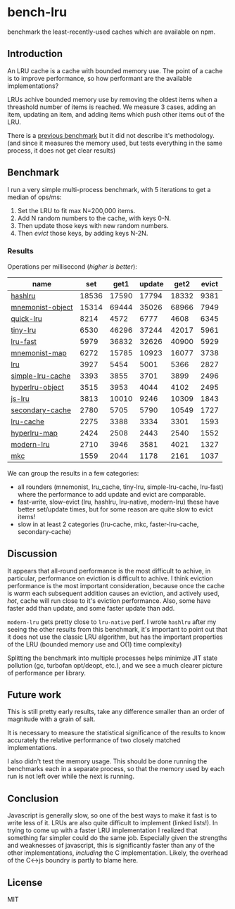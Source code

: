 # bench-lru

benchmark the least-recently-used caches which are available on npm.

## Introduction

An LRU cache is a cache with bounded memory use.
The point of a cache is to improve performance,
so how performant are the available implementations?

LRUs achive bounded memory use by removing the oldest items when a threashold number of items
is reached. We measure 3 cases, adding an item, updating an item, and adding items
which push other items out of the LRU.

There is a [previous benchmark](https://www.npmjs.com/package/bench-cache)
but it did not describe it's methodology. (and since it measures the memory used,
but tests everything in the same process, it does not get clear results)

## Benchmark

I run a very simple multi-process benchmark, with 5 iterations to get a median of ops/ms:

1. Set the LRU to fit max N=200,000 items.
2. Add N random numbers to the cache, with keys 0-N.
3. Then update those keys with new random numbers.
4. Then _evict_ those keys, by adding keys N-2N.

### Results

Operations per millisecond (*higher is better*):


| name                                                           | set   | get1  | update | get2  | evict |
|----------------------------------------------------------------|-------|-------|--------|-------|-------|
| [hashlru](https://npmjs.com/package/hashlru)                   | 18536 | 17590 | 17794  | 18332 | 9381  |
| [mnemonist-object](https://www.npmjs.com/package/mnemonist)    | 15314 | 69444 | 35026  | 68966 | 7949  |
| [quick-lru](https://npmjs.com/package/quick-lru)               | 8214  | 4572  | 6777   | 4608  | 6345  |
| [tiny-lru](https://npmjs.com/package/tiny-lru)                 | 6530  | 46296 | 37244  | 42017 | 5961  |
| [lru-fast](https://npmjs.com/package/lru-fast)                 | 5979  | 36832 | 32626  | 40900 | 5929  |
| [mnemonist-map](https://www.npmjs.com/package/mnemonist)       | 6272  | 15785 | 10923  | 16077 | 3738  |
| [lru](https://www.npmjs.com/package/lru)                       | 3927  | 5454  | 5001   | 5366  | 2827  |
| [simple-lru-cache](https://npmjs.com/package/simple-lru-cache) | 3393  | 3855  | 3701   | 3899  | 2496  |
| [hyperlru-object](https://npmjs.com/package/hyperlru-object)   | 3515  | 3953  | 4044   | 4102  | 2495  |
| [js-lru](https://www.npmjs.com/package/js-lru)                 | 3813  | 10010 | 9246   | 10309 | 1843  |
| [secondary-cache](https://npmjs.com/package/secondary-cache)   | 2780  | 5705  | 5790   | 10549 | 1727  |
| [lru-cache](https://npmjs.com/package/lru-cache)               | 2275  | 3388  | 3334   | 3301  | 1593  |
| [hyperlru-map](https://npmjs.com/package/hyperlru-map)         | 2424  | 2508  | 2443   | 2540  | 1552  |
| [modern-lru](https://npmjs.com/package/modern-lru)             | 2710  | 3946  | 3581   | 4021  | 1327  |
| [mkc](https://npmjs.com/packacge/package/mkc)                  | 1559  | 2044  | 1178   | 2161  | 1037  |


We can group the results in a few categories:

* all rounders (mnemonist, lru_cache, tiny-lru, simple-lru-cache, lru-fast) where the performance to add update and evict are comparable.
* fast-write, slow-evict (lru, hashlru, lru-native, modern-lru) these have better set/update times, but for some reason are quite slow to evict items!
* slow in at least 2 categories (lru-cache, mkc, faster-lru-cache, secondary-cache)

## Discussion

It appears that all-round performance is the most difficult to achive, in particular,
performance on eviction is difficult to achive. I think eviction performance is the most important
consideration, because once the cache is _warm_ each subsequent addition causes an eviction,
and actively used, _hot_, cache will run close to it's eviction performance.
Also, some have faster add than update, and some faster update than add.

`modern-lru` gets pretty close to `lru-native` perf.
I wrote `hashlru` after my seeing the other results from this benchmark, it's important to point
out that it does not use the classic LRU algorithm, but has the important properties of the LRU
(bounded memory use and O(1) time complexity)

Splitting the benchmark into multiple processes helps minimize JIT state pollution (gc, turbofan opt/deopt, etc.), and we see a much clearer picture of performance per library.

## Future work

This is still pretty early results, take any difference smaller than an order of magnitude with a grain of salt.

It is necessary to measure the statistical significance of the results to know accurately the relative performance of two closely matched implementations.

I also didn't test the memory usage. This should be done running the benchmarks each in a separate process, so that the memory used by each run is not left over while the next is running.

## Conclusion

Javascript is generally slow, so one of the best ways to make it fast is to write less of it.
LRUs are also quite difficult to implement (linked lists!). In trying to come up with a faster
LRU implementation I realized that something far simpler could do the same job. Especially
given the strengths and weaknesses of javascript, this is significantly faster than any of the
other implementations, _including_ the C implementation. Likely, the overhead of the C<->js boundry
is partly to blame here.

## License

MIT

